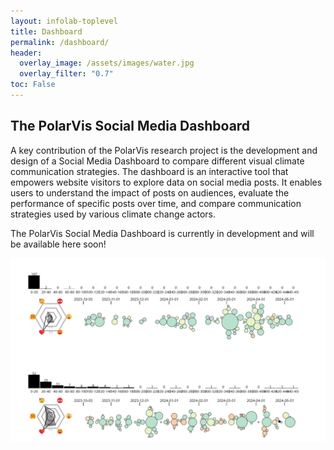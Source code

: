 ```yaml
---
layout: infolab-toplevel
title: Dashboard
permalink: /dashboard/
header:
  overlay_image: /assets/images/water.jpg
  overlay_filter: "0.7"
toc: False
---
```


## The PolarVis Social Media Dashboard 


A key contribution of the PolarVis research project is the development and design of a Social Media Dashboard to compare different visual climate communication strategies. The dashboard is an interactive tool that empowers website visitors to explore data on social media posts. It enables users to understand the impact of posts on audiences, evaluate the performance of specific posts over time, and compare communication strategies used by various climate change actors.

The PolarVis Social Media Dashboard is currently in development and will be available here soon! 

<img align="center" width="900" src="/assets/images/dashboard3.png" />




